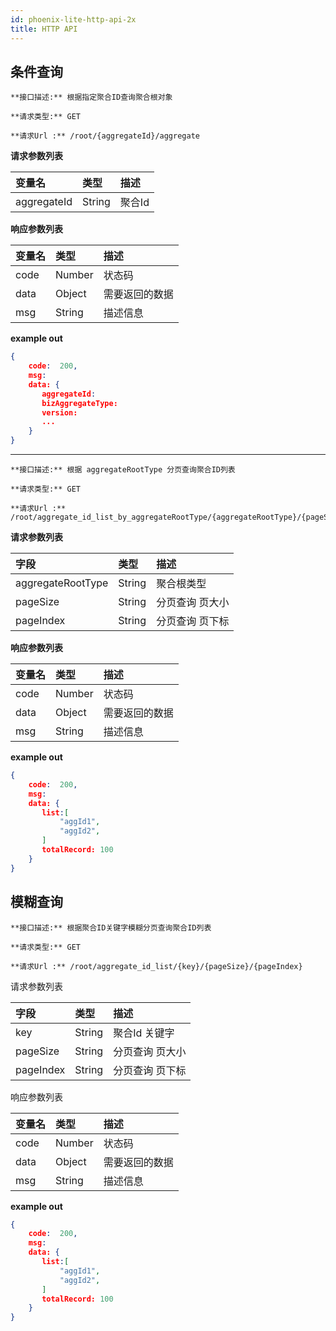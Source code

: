 ```yaml
---
id: phoenix-lite-http-api-2x
title: HTTP API
---
```


## 条件查询

```
**接口描述:** 根据指定聚合ID查询聚合根对象 

**请求类型:** GET

**请求Url :** /root/{aggregateId}/aggregate
```

**请求参数列表**

| 变量名        | 类型   |   描述   |
| :---------- | :----- |  :----- |
| aggregateId | String |  聚合Id |

**响应参数列表**

| 变量名        | 类型   |   描述   |
| :---------- | :----- |  :----- |
| code | Number |  状态码 |
| data | Object |  需要返回的数据 |
| msg | String |  描述信息 |

**example out**

```json
{     
    code:  200,     
    msg:     
    data: {           
       aggregateId:           
       bizAggregateType:           
       version:           
       ...
    }
}
```
---

```
**接口描述:** 根据 aggregateRootType 分页查询聚合ID列表  

**请求类型:** GET

**请求Url :** /root/aggregate_id_list_by_aggregateRootType/{aggregateRootType}/{pageSize}/{pageIndex}
```

**请求参数列表**

| 字段              | 类型   |  描述            |
| :---------------- | :----- |  :-------------- |
| aggregateRootType | String |  聚合根类型      |
| pageSize          | String |  分页查询 页大小 |
| pageIndex         | String |  分页查询 页下标 |

**响应参数列表**

| 变量名        | 类型   |   描述   |
| :---------- | :----- |  :----- |
| code | Number |  状态码 |
| data | Object |  需要返回的数据 |
| msg | String |  描述信息 |

**example out**

```json
{     
    code:  200,     
    msg:     
    data: {           
       list:[               
           "aggId1",               
           "aggId2",           
       ]           
       totalRecord: 100     
    }
}
```


## 模糊查询

```
**接口描述:** 根据聚合ID关键字模糊分页查询聚合ID列表 

**请求类型:** GET

**请求Url :** /root/aggregate_id_list/{key}/{pageSize}/{pageIndex}
```

请求参数列表

| 字段      | 类型   |  描述            |
| :-------- | :----- |  :-------------- |
| key       | String |  聚合Id 关键字   |
| pageSize  | String |  分页查询 页大小 |
| pageIndex | String |  分页查询 页下标 |

响应参数列表

| 变量名        | 类型   |   描述   |
| :---------- | :----- |  :----- |
| code | Number |  状态码 |
| data | Object |  需要返回的数据 |
| msg | String |  描述信息 |

**example out**

```json
{     
    code:  200,     
    msg:     
    data: {           
       list:[               
           "aggId1",               
           "aggId2",           
       ]           
       totalRecord: 100     
    }
}
```
